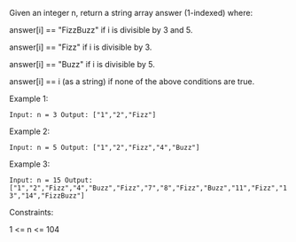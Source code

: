 Given an integer n, return a string array answer (1-indexed) where:

answer[i] == "FizzBuzz" if i is divisible by 3 and 5.

answer[i] == "Fizz" if i is divisible by 3.

answer[i] == "Buzz" if i is divisible by 5.

answer[i] == i (as a string) if none of the above conditions are true.
 

Example 1:

<code>Input: n = 3
Output: ["1","2","Fizz"]</code>

Example 2:

<code>Input: n = 5
Output: ["1","2","Fizz","4","Buzz"]</code>

Example 3:

<code>Input: n = 15
Output: ["1","2","Fizz","4","Buzz","Fizz","7","8","Fizz","Buzz","11","Fizz","13","14","FizzBuzz"]</code>
 

Constraints:

1 <= n <= 104